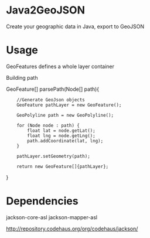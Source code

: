 Java2GeoJSON
============

Create your geographic data in Java, export to GeoJSON

Usage
============

GeoFeatures defines a whole layer container

Building path

  GeoFeature[] parsePath(Node[] path){
  		
  		//Generate GeoJson objects
  		GeoFeature pathLayer = new GeoFeature();
  		
  		GeoPolyline path = new GeoPolyline();		
  		
  		for (Node node : path) {						
  			float lat = node.getLat();
  			float lng = node.getLng();
  			path.addCoordinate(lat, lng);									
  		}
  		
  		pathLayer.setGeometry(path);
  		
  		return new GeoFeature[]{pathLayer};
  				
  }

Dependencies
============

jackson-core-asl
jackson-mapper-asl
  
  http://repository.codehaus.org/org/codehaus/jackson/
